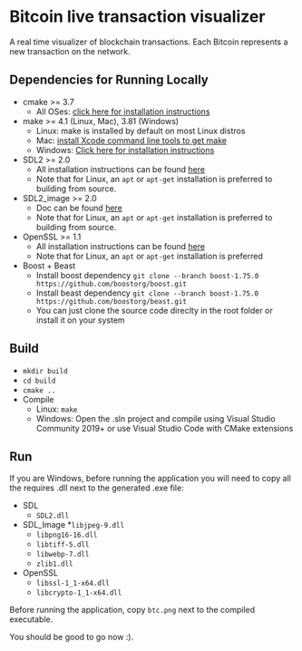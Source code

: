 # Bitcoin live transaction visualizer

A real time visualizer of blockchain transactions. Each Bitcoin represents a new transaction on the network.

## Dependencies for Running Locally

* cmake >= 3.7
  * All OSes: [click here for installation instructions](https://cmake.org/install/)
* make >= 4.1 (Linux, Mac), 3.81 (Windows)
  * Linux: make is installed by default on most Linux distros
  * Mac: [install Xcode command line tools to get make](https://developer.apple.com/xcode/features/)
  * Windows: [Click here for installation instructions](http://gnuwin32.sourceforge.net/packages/make.htm)
* SDL2 >= 2.0
  * All installation instructions can be found [here](https://wiki.libsdl.org/Installation)
  * Note that for Linux, an `apt` or `apt-get` installation is preferred to building from source.
* SDL2_image >= 2.0
  * Doc can be found [here](https://www.libsdl.org/projects/SDL_image/)
  * Note that for Linux, an `apt` or `apt-get` installation is preferred to building from source.
* OpenSSL >= 1.1
  * All installation instructions can be found [here](https://wiki.openssl.org/index.php/Compilation_and_Installation)
  * Note that for Linux, an `apt` or `apt-get` installation is preferred
* Boost + Beast
  * Install boost dependency `git clone --branch boost-1.75.0 https://github.com/boostorg/boost.git`
  * Install beast dependency `git clone --branch boost-1.75.0 https://github.com/boostorg/beast.git`
  * You can just clone the source code direclty in the root folder or install it on your system

## Build

* `mkdir build`
* `cd build`
* `cmake ..`
* Compile
  * Linux: `make`
  * Windows: Open the .sln project and compile using Visual Studio Community 2019+ or use Visual Studio Code with CMake extensions

## Run

If you are Windows, before running the application you will need to copy all the requires .dll next to the generated .exe file:

* SDL
  * `SDL2.dll`
* SDL_Image
  *`libjpeg-9.dll`
  * `libpng16-16.dll`
  * `libtiff-5.dll`
  * `libwebp-7.dll`
  * `zlib1.dll`
* OpenSSL
  * `libssl-1_1-x64.dll`
  * `libcrypto-1_1-x64.dll`

Before running the application, copy `btc.png` next to the compiled executable.

You should be good to go now :).